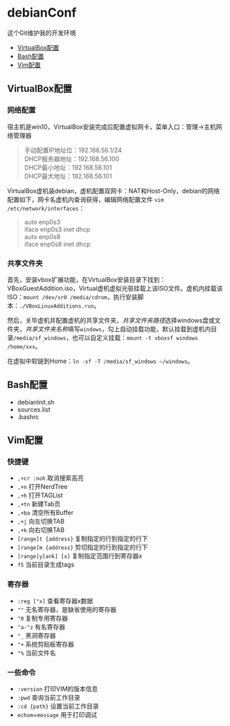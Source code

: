 # debianConf
这个Git维护我的开发环境

- [VirtualBox配置](#VirtualBox配置)
- [Bash配置](#Bash配置)
- [Vim配置](#Vim配置)

## VirtualBox配置
### 网络配置
宿主机是win10，VirtualBox安装完成后配置虚拟网卡，菜单入口：管理->主机网络管理器
> 手动配置IP地址位：192.168.56.1/24</br>
> DHCP服务器地址：192.168.56.100</br>
> DHCP最小地址：192.168.56.101</br>
> DHCP最大地址：192.168.56.101

VirtualBox虚机装debian，虚机配置双网卡：NAT和Host-Only，debian的网络配置如下，网卡名虚机内查询获得，编辑网络配置文件
`vim /etc/network/interfaces`：
> auto enp0s3</br>
> iface enp0s3 inet dhcp</br>
> auto enp0s8</br>
> iface enp0s8 inet dhcp

### 共享文件夹
首先，安装vbox扩展功能，在VirtualBox安装目录下找到：VBoxGuestAddition.iso，Virtual虚机虚拟光驱挂载上该ISO文件。虚机内挂载该ISO：`mount /dev/sr0 /media/cdrom`，执行安装脚本：`./VBoxLinuxAdditions.run`。

然后，关毕虚机并配置虚机的共享文件夹，*共享文件夹路径*选择windows盘或文件夹，*共享文件夹名称*填写`windows`，勾上自动挂载功能，默认挂载到虚机内目录`/media/sf_windows`，也可以自定义挂载：`mount -t vboxsf windows /home/xxx`。

在虚拟中软链到Home：`ln -sf -T /media/sf_windows ~/windows`。

## Bash配置
- debianInit.sh
- sources.list
- .bashrc

## Vim配置

### 快捷键
- `,+cr :noh` 取消搜索高亮
- `,+n` 打开NerdTree
- `,+h` 打开TAGList
- `,+tn` 新建Tab页
- `,+ba` 清空所有Buffer
- `,+j` 向左切换TAB
- `,+k` 向右切换TAB
- `[range]t {address}` 复制指定的行到指定的行下 
- `[range]m {address}` 剪切指定的行到指定的行下
- `[range]y[ank] [x]` 复制指定范围行到寄存器x
- `f5` 当前目录生成tags

### 寄存器
- `:reg ["x]` 查看寄存器x数据
- `""` 无名寄存器，是缺省使用的寄存器
- `"0` 复制专用寄存器
- `"a-"z` 有名寄存器 
- `"_` 黑洞寄存器
- `"+` 系统剪贴板寄存器
- `"%` 当前文件名

### 一些命令
- `:version` 打印VIM的版本信息
- `:pwd` 查询当前工作目录
- `:cd {path}` 设置当前工作目录
- `echom`+`message` 用于打印调试
